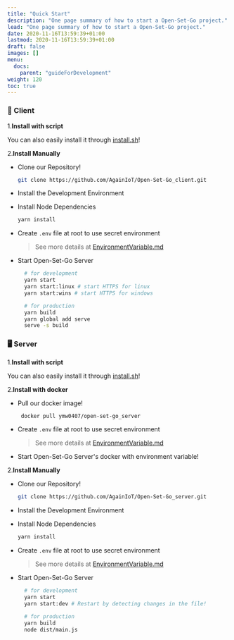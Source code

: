 ```yaml
---
title: "Quick Start"
description: "One page summary of how to start a Open-Set-Go project."
lead: "One page summary of how to start a Open-Set-Go project."
date: 2020-11-16T13:59:39+01:00
lastmod: 2020-11-16T13:59:39+01:00
draft: false
images: []
menu:
  docs:
    parent: "guideForDevelopment"
weight: 120
toc: true
---
```

### 🙎 Client

1.**Install with script**

You can also easily install it through [install.sh](https://github.com/AgainIoT/Open-Set-Go#installation--development-environment)!

2.**Install Manually**

- Clone our Repository!

   ```bash
   git clone https://github.com/AgainIoT/Open-Set-Go_client.git
   ```

- Install the Development Environment

- Install Node Dependencies

   ```bash
   yarn install
   ```

- Create `.env` file at root to use secret environment

   > See more details at [EnvironmentVariable.md](https://github.com/AgainIoT/Open-Set-Go/blob/main/EnvironmentVariable.md)

- Start Open-Set-Go Server

   ```bash
     # for development
     yarn start
     yarn start:linux # start HTTPS for linux
     yarn start:wins # start HTTPS for windows

     # for production
     yarn build
     yarn global add serve
     serve -s build
   ```
   
### 🖥️ Server

1.**Install with script**

You can also easily install it through [install.sh](https://github.com/AgainIoT/Open-Set-Go#installation--development-environment)!

2.**Install with docker**

- Pull our docker image!

   ```bash
    docker pull ymw0407/open-set-go_server
   ```

- Create `.env` file at root to use secret environment

   > See more details at [EnvironmentVariable.md](https://github.com/AgainIoT/Open-Set-Go/blob/main/EnvironmentVariable.md)

- Start Open-Set-Go Server's docker with environment variable!

2.**Install Manually**

- Clone our Repository!

   ```bash
   git clone https://github.com/AgainIoT/Open-Set-Go_server.git
   ```

- Install the Development Environment

- Install Node Dependencies

   ```bash
   yarn install
   ```

- Create `.env` file at root to use secret environment

   > See more details at [EnvironmentVariable.md](https://github.com/AgainIoT/Open-Set-Go/blob/main/EnvironmentVariable.md)

- Start Open-Set-Go Server

   ```bash
     # for development
     yarn start
     yarn start:dev # Restart by detecting changes in the file!

     # for production
     yarn build
     node dist/main.js
   ```